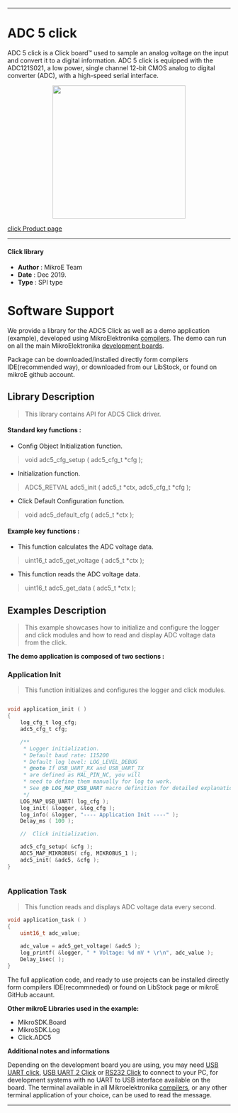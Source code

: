 
---
# ADC 5 click

ADC 5 click is a Click board™ used to sample an analog voltage on the input and convert it to a digital information. ADC 5 click is equipped with the ADC121S021, a low power, single channel 12-bit CMOS analog to digital converter (ADC), with a high-speed serial interface.

<p align="center">
  <img src="https://download.mikroe.com/images/click_for_ide/adc5_click.png" height=300px>
</p>

[click Product page](https://www.mikroe.com/adc-5-click)

---

#### Click library 

- **Author**        : MikroE Team
- **Date**          : Dec 2019.
- **Type**          : SPI type

# Software Support

We provide a library for the ADC5 Click 
as well as a demo application (example), developed using MikroElektronika 
[compilers](https://shop.mikroe.com/compilers). 
The demo can run on all the main MikroElektronika [development boards](https://shop.mikroe.com/development-boards).

Package can be downloaded/installed directly form compilers IDE(recommended way), or downloaded from our LibStock, or found on mikroE github account. 

## Library Description

> This library contains API for ADC5 Click driver.

#### Standard key functions :

- Config Object Initialization function.
> void adc5_cfg_setup ( adc5_cfg_t *cfg ); 
 
- Initialization function.
> ADC5_RETVAL adc5_init ( adc5_t *ctx, adc5_cfg_t *cfg );

- Click Default Configuration function.
> void adc5_default_cfg ( adc5_t *ctx );


#### Example key functions :

- This function calculates the ADC voltage data.
> uint16_t adc5_get_voltage ( adc5_t *ctx );
 
- This function reads the ADC voltage data.
> uint16_t adc5_get_data ( adc5_t *ctx );

## Examples Description

> This example showcases how to initialize and configure the logger and click modules and 
  how to read and display ADC voltage data from the click. 

**The demo application is composed of two sections :**

### Application Init 

> This function initializes and configures the logger and click modules.

```c

void application_init ( )
{
    log_cfg_t log_cfg;
    adc5_cfg_t cfg;

    /** 
     * Logger initialization.
     * Default baud rate: 115200
     * Default log level: LOG_LEVEL_DEBUG
     * @note If USB_UART_RX and USB_UART_TX 
     * are defined as HAL_PIN_NC, you will 
     * need to define them manually for log to work. 
     * See @b LOG_MAP_USB_UART macro definition for detailed explanation.
     */
    LOG_MAP_USB_UART( log_cfg );
    log_init( &logger, &log_cfg );
    log_info( &logger, "---- Application Init ----" );
    Delay_ms ( 100 );

    //  Click initialization.

    adc5_cfg_setup( &cfg );
    ADC5_MAP_MIKROBUS( cfg, MIKROBUS_1 );
    adc5_init( &adc5, &cfg );
}
  
```

### Application Task

> This function reads and displays ADC voltage data every second. 

```c
void application_task ( )
{
    uint16_t adc_value;
    
    adc_value = adc5_get_voltage( &adc5 );
    log_printf( &logger, " * Voltage: %d mV * \r\n", adc_value );
    Delay_1sec( );
}
```

The full application code, and ready to use projects can be  installed directly form compilers IDE(recommneded) or found on LibStock page or mikroE GitHub accaunt.

**Other mikroE Libraries used in the example:** 

- MikroSDK.Board
- MikroSDK.Log
- Click.ADC5

**Additional notes and informations**

Depending on the development board you are using, you may need 
[USB UART click](https://shop.mikroe.com/usb-uart-click), 
[USB UART 2 Click](https://shop.mikroe.com/usb-uart-2-click) or 
[RS232 Click](https://shop.mikroe.com/rs232-click) to connect to your PC, for 
development systems with no UART to USB interface available on the board. The 
terminal available in all Mikroelektronika 
[compilers](https://shop.mikroe.com/compilers), or any other terminal application 
of your choice, can be used to read the message.

---
